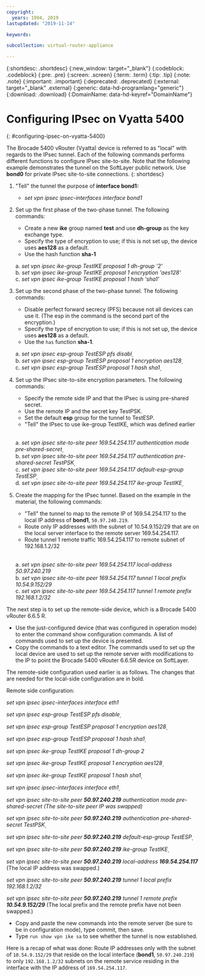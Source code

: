 ```yaml
---
copyright:
  years: 1994, 2019
lastupdated: "2019-11-14"

keywords: 

subcollection: virtual-router-appliance

---
```


{:shortdesc: .shortdesc}
{:new_window: target="_blank"}
{:codeblock: .codeblock}
{:pre: .pre}
{:screen: .screen}
{:term: .term}
{:tip: .tip}
{:note: .note}
{:important: .important}
{:deprecated: .deprecated}
{:external: target="_blank" .external}
{:generic: data-hd-programlang="generic"}
{:download: .download}
{:DomainName: data-hd-keyref="DomainName"}


# Configuring IPsec on Vyatta 5400
{: #configuring-ipsec-on-vyatta-5400}

The Brocade 5400 vRouter (Vyatta) device is referred to as "local" with regards to the IPsec tunnel. Each of the following commands performs different functions to configure IPsec site-to-site. Note that the following example demonstrates the tunnel on the SoftLayer public network. Use **bond0** for private IPsec site-to-site connections.
{: shortdesc}

1. "Tell" the tunnel the purpose of **interface bond1:**

   * *set vpn ipsec ipsec-interfaces interface bond1*

2. Set up the first phase of the two-phase tunnel. The following commands:

   * Create a new **ike** group named **test** and use **dh-group** as the key exchange type.
   * Specify the type of encryption to use; if this is not set up, the device uses **aes128** as a default.
   * Use the hash function **sha-1** 
  
   a\. *set vpn ipsec ike-group TestIKE proposal 1 dh-group '2'*<br/>
   b\. *set vpn ipsec ike-group TestIKE proposal 1 encryption 'aes128'*<br/>
   c\. *set vpn ipsec ike-group TestIKE proposal 1 hash 'sha1'*<br/>

3. Set up the second phase of the two-phase tunnel. The following commands:

   * Disable perfect forward secrecy (PFS) because not all devices can use it. (The esp in the command is the second part of the encryption.)
   * Specify the type of encryption to use; if this is not set up, the device uses **aes128** as a default.
   * Use the `has` function **sha-1**.
  
   a\. *set vpn ipsec esp-group TestESP pfs disabl۪*<br/>
   b\. *set vpn ipsec esp-group TestESP proposal 1 encryption aes128۪*<br/>
   c\. *set vpn ipsec esp-group TestESP proposal 1 hash sha1۪*<br/>

4. Set up the IPsec site-to-site encryption parameters. The following commands:

   * Specify the remote side IP and that the IPsec is using pre-shared secret.
   * Use the remote IP and the secret key TestPSK.
   * Set the default **esp** group for the tunnel to TestESP.
   * "Tell" the IPsec to use ike-group TestIKE, which was defined earlier<br/><br/>
   
   a\. *set vpn ipsec site-to-site peer 169.54.254.117 authentication mode pre-shared-secret۪*<br/>
   b\. *set vpn ipsec site-to-site peer 169.54.254.117 authentication pre-shared-secret TestPSK۪*<br/>
   c\. *set vpn ipsec site-to-site peer 169.54.254.117 default-esp-group TestESP۪*<br/>
   d\. *set vpn ipsec site-to-site peer 169.54.254.117 ike-group TestIKE۪*<br/>

5. Create the mapping for the IPsec tunnel. Based on the example in the material, the following commands:

   * "Tell" the tunnel to map to the remote IP of 169.54.254.117 to the local IP address of **bond1**, `50.97.240.219`.
   * Route only IP addresses with the subnet of 10.54.9.152/29 that are on the local server interface to the remote server 169.54.254.117.
   * Route tunnel 1 remote traffic 169.54.254.117 to remote subnet of 192.168.1.2/32<br/><br/>
  
   a\. *set vpn ipsec site-to-site peer 169.54.254.117 local-address ۪50.97.240.219*<br/>
   b\. *set vpn ipsec site-to-site peer 169.54.254.117 tunnel 1 local prefix 10.54.9.152/29*<br/>
   c\. *set vpn ipsec site-to-site peer 169.54.254.117 tunnel 1 remote prefix 192.168.1.2/32*<br/>

The next step is to set up the remote-side device, which is a Brocade 5400 vRouter 6.6.5 R.

   * Use the just-configured device (that was configured in operation mode) to enter the command show configuration commands. A list of commands used to set up the device is presented.
   * Copy the commands to a text editor. The commands used to set up the local device are used to set up the remote server with modifications to the IP to point the Brocade 5400 vRouter 6.6.5R device on SoftLayer.

The remote-side configuration used earlier is as follows. The changes that are needed for the local-side configuration are in bold.

Remote side configuration:

*set vpn ipsec ipsec-interfaces interface eth1*

*set vpn ipsec esp-group TestESP pfs disable۪*

*set vpn ipsec esp-group TestESP proposal 1 encryption aes128۪*

*set vpn ipsec esp-group TestESP proposal 1 hash sha1۪*

*set vpn ipsec ike-group TestIKE proposal 1 dh-group 2*

*set vpn ipsec ike-group TestIKE proposal 1 encryption aes128۪*

*set vpn ipsec ike-group TestIKE proposal 1 hash sha1۪*

*set vpn ipsec ipsec-interfaces interface eth1۪*

*set vpn ipsec site-to-site peer **50.97.240.219** authentication mode pre-shared-secret (The site-to-site peer IP was swapped)*

*set vpn ipsec site-to-site peer **50.97.240.219** authentication pre-shared-secret TestPSK۪*

*set vpn ipsec site-to-site peer **50.97.240.219** default-esp-group TestESP۪*

*set vpn ipsec site-to-site peer **50.97.240.219** ike-group TestIKE۪*

*set vpn ipsec site-to-site peer **50.97.240.219** local-address **169.54.254.117*** (The local IP address was swapped.)

*set vpn ipsec site-to-site peer **50.97.240.219** tunnel 1 local prefix 192.168.1.2/32*

*set vpn ipsec site-to-site peer **50.97.240.219** tunnel 1 remote prefix **10.54.9.152/29*** (The local prefix and the remote prefix have not been swapped.)

* Copy and paste the new commands into the remote server (be sure to be in configuration mode), type commit, then save.
* Type `run show vpn ike sa` to see whether the tunnel is now established.

Here is a recap of what was done: Route IP addresses only with the subnet of `10.54.9.152/29` that reside on the local interface (**bond1**, `50.97.240.219`) to only `192.168.1.2/32` subnets on the remote service residing in the interface with the IP address of `169.54.254.117`.
